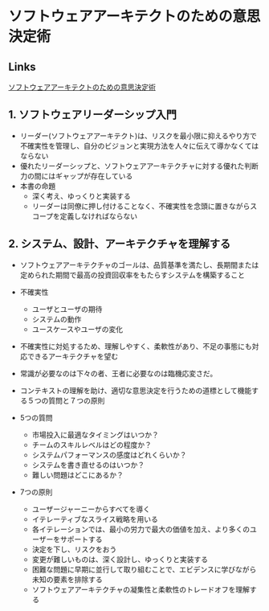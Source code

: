 # ソフトウェアアーキテクトのための意思決定術

## Links

[ソフトウェアアーキテクトのための意思決定術](https://book.impress.co.jp/books/1123101159)

## 1. ソフトウェアリーダーシップ入門

- リーダー(ソフトウェアアーキテクト)は、リスクを最小限に抑えるやり方で不確実性を管理し、自分のビジョンと実現方法を人々に伝えて導かなくてはならない
- 優れたリーダーシップと、ソフトウェアアーキテクチャに対する優れた判断力の間にはギャップが存在している
- 本書の命題
  - 深く考え、ゆっくりと実装する
  - リーダーは同僚に押し付けることなく、不確実性を念頭に置きながらスコープを定義しなければならない

## 2. システム、設計、アーキテクチャを理解する

- ソフトウェアアーキテクチャのゴールは、品質基準を満たし、長期間または定められた期間で最高の投資回収率をもたらすシステムを構築すること
- 不確実性
  - ユーザとユーザの期待
  - システムの動作
  - ユースケースやユーザの変化
- 不確実性に対処するため、理解しやすく、柔軟性があり、不足の事態にも対応できるアーキテクチャを望む
- 常識が必要なのは下々の者、王者に必要なのは臨機応変さだ。

- コンテキストの理解を助け、適切な意思決定を行うための道標として機能する５つの質問と７つの原則
- 5つの質問
  - 市場投入に最適なタイミングはいつか？
  - チームのスキルレベルはどの程度か？
  - システムパフォーマンスの感度はどれくらいか？
  - システムを書き直せるのはいつか？
  - 難しい問題はどこにあるか？
- 7つの原則
  - ユーザージャーニーからすべてを導く
  - イテレーティブなスライス戦略を用いる
  - 各イテレーションでは、最小の労力で最大の価値を加え、より多くのユーザーをサポートする
  - 決定を下し、リスクをおう
  - 変更が難しいものは、深く設計し、ゆっくりと実装する
  - 困難な問題に早期に並行して取り組むことで、エビデンスに学びながら未知の要素を排除する
  - ソフトウェアアーキテクチャの凝集性と柔軟性のトレードオフを理解する
